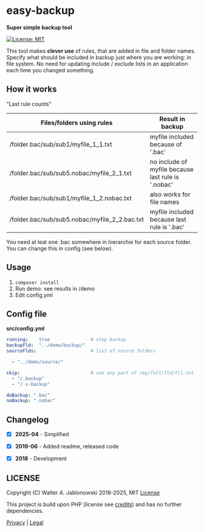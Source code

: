 # easy-backup

**Super simple backup tool**

[![License: MIT](https://img.shields.io/badge/License-MIT-yellow.svg)](https://opensource.org/licenses/MIT)

This tool makes **clever use** of rules, that are added in file and folder names. Specify what should be included in backup just where you are working: in file system. No need for updating include / exclude lists in an application each time you changed something.


## How it works

"Last rule counts"

|         Files/folders using rules             |                  Result in backup                  |
| --------------------------------------------- | -------------------------------------------------- |
| /folder.bac/sub/sub1/myfile_1_1.txt           | myfile included because of '.bac'                  |
| /folder.bac/sub/sub5.nobac/myfile_2_1.txt     | no include of myfile because last rule is '.nobac' |
| /folder.bac/sub/sub1/myfile_1_2.nobac.txt     | also works for file names                          |
| /folder.bac/sub/sub5.nobac/myfile_2_2.bac.txt | myfile included because last rule is '.bac'        |

You need at leat one .bac somewhere in hierarchie for each source folder. You can change this in config (see below).


## Usage

1. `composer install`
2. Run demo: see results in /demo
3. Edit config.yml


## Config file

**src/config.yml**

```yaml
running:    true               # stop backup
backupFld:  "../demo/backup/"
sourceFlds:                    # list of source folders

  - "../demo/source/"

skip:                          # use any part of /my/full/fld/fil.txt
  - "/.backup"
  - "/.v-backup"

doBackup: ".bac"
noBackup: ".nobac"
```


## Changelog

* [x] **2025-04** - Simplified
* [x] **2019-06** - Added readme, released code
* [x] **2018** - Development


## LICENSE

Copyright (C) Walter A. Jablonowski 2018-2025, MIT [License](LICENSE)

This project is build upon PHP (license see [credits](credits.md)) and has no further dependencies.


[Privacy](https://walter-a-jablonowski.github.io/privacy.html) | [Legal](https://walter-a-jablonowski.github.io/imprint.html)
